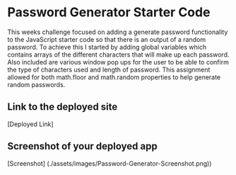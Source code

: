 # Password Generator Starter Code

This weeks challenge focused on adding a generate password functionality to the JavaScript starter code so that there is an output of a random
password. To achieve this I started by adding global variables which contains arrays of the different characters that will make up each 
password. Also included are various window pop ups for the user to be able to confirm the type of characters used and length of password. This assignment allowed for both 
math.floor and math.random properties to help generate random passwords. 

## Link to the deployed site
[Deployed Link] 

## Screenshot of your deployed app
[Screenshot] (./assets/images/Password-Generator-Screenshot.png))
  